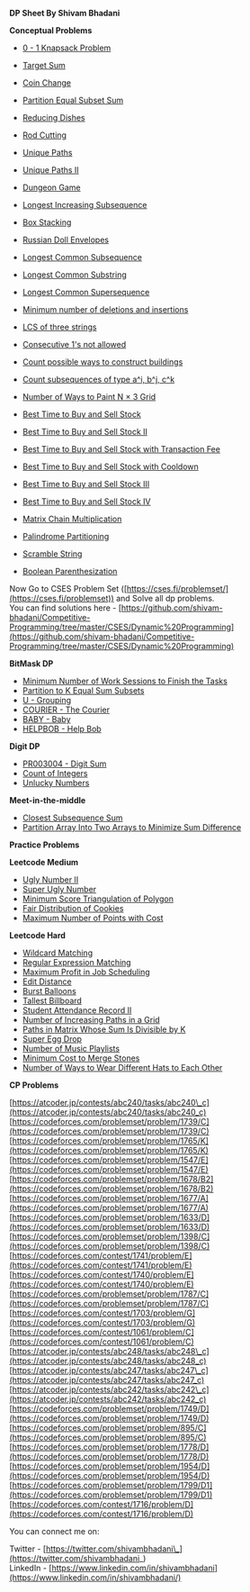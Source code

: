 **DP Sheet By Shivam Bhadani**

**Conceptual Problems**

* [0 \- 1 Knapsack Problem](https://practice.geeksforgeeks.org/problems/0-1-knapsack-problem0945/1)  
* [Target Sum](https://leetcode.com/problems/target-sum/description/)  
* [Coin Change](https://leetcode.com/problems/coin-change/)  
* [Partition Equal Subset Sum](https://leetcode.com/problems/partition-equal-subset-sum/description/)  
* [Reducing Dishes](https://leetcode.com/problems/reducing-dishes/description/)  
* [Rod Cutting](https://practice.geeksforgeeks.org/problems/rod-cutting0840/1)

* [Unique Paths](https://leetcode.com/problems/unique-paths/)  
* [Unique Paths II](https://leetcode.com/problems/unique-paths-ii/)  
* [Dungeon Game](https://leetcode.com/problems/dungeon-game/)

* [Longest Increasing Subsequence](https://leetcode.com/problems/longest-increasing-subsequence/)  
* [Box Stacking](https://practice.geeksforgeeks.org/problems/box-stacking/1)  
* [Russian Doll Envelopes](https://leetcode.com/problems/russian-doll-envelopes/description/)

* [Longest Common Subsequence](https://leetcode.com/problems/longest-common-subsequence/)  
* [Longest Common Substring](https://practice.geeksforgeeks.org/problems/longest-common-substring1452/1)  
* [Longest Common Supersequence](https://leetcode.com/problems/shortest-common-supersequence/)  
* [Minimum number of deletions and insertions](https://practice.geeksforgeeks.org/problems/minimum-number-of-deletions-and-insertions0209/1)  
* [LCS of three strings](https://practice.geeksforgeeks.org/problems/lcs-of-three-strings0028/1)

* [Consecutive 1's not allowed](https://practice.geeksforgeeks.org/problems/consecutive-1s-not-allowed1912/1)  
* [Count possible ways to construct buildings](https://practice.geeksforgeeks.org/problems/count-possible-ways-to-construct-buildings5007/1)  
* [Count subsequences of type a^i, b^j, c^k](https://practice.geeksforgeeks.org/problems/count-subsequences-of-type-ai-bj-ck4425/1)  
* [Number of Ways to Paint N × 3 Grid](https://leetcode.com/problems/number-of-ways-to-paint-n-3-grid/)

* [Best Time to Buy and Sell Stock](https://leetcode.com/problems/best-time-to-buy-and-sell-stock/)  
* [Best Time to Buy and Sell Stock II](https://leetcode.com/problems/best-time-to-buy-and-sell-stock-ii/)  
* [Best Time to Buy and Sell Stock with Transaction Fee](https://leetcode.com/problems/best-time-to-buy-and-sell-stock-with-transaction-fee/)  
* [Best Time to Buy and Sell Stock with Cooldown](https://leetcode.com/problems/best-time-to-buy-and-sell-stock-with-cooldown/)  
* [Best Time to Buy and Sell Stock III](https://leetcode.com/problems/best-time-to-buy-and-sell-stock-iii/)  
* [Best Time to Buy and Sell Stock IV](https://leetcode.com/problems/best-time-to-buy-and-sell-stock-iv/)

* [Matrix Chain Multiplication](https://practice.geeksforgeeks.org/problems/matrix-chain-multiplication0303/1)  
* [Palindrome Partitioning](https://leetcode.com/problems/palindrome-partitioning/)  
* [Scramble String](https://leetcode.com/problems/scramble-string/)  
* [Boolean Parenthesization](https://practice.geeksforgeeks.org/problems/boolean-parenthesization5610/1)

Now Go to CSES Problem Set ([https://cses.fi/problemset/](https://cses.fi/problemset)) and Solve all dp problems.  
You can find solutions here \- [https://github.com/shivam-bhadani/Competitive-Programming/tree/master/CSES/Dynamic%20Programming](https://github.com/shivam-bhadani/Competitive-Programming/tree/master/CSES/Dynamic%20Programming)

**BitMask DP**

* [Minimum Number of Work Sessions to Finish the Tasks](https://leetcode.com/problems/minimum-number-of-work-sessions-to-finish-the-tasks/description/)  
* [Partition to K Equal Sum Subsets](https://leetcode.com/problems/partition-to-k-equal-sum-subsets/)  
* [U \- Grouping](https://atcoder.jp/contests/dp/tasks/dp_u)  
* [COURIER \- The Courier](https://www.spoj.com/problems/COURIER/)  
* [BABY \- Baby](https://www.spoj.com/problems/BABY/)  
* [HELPBOB \- Help Bob](https://www.spoj.com/problems/HELPBOB/)

**Digit DP**

* [PR003004 \- Digit Sum](https://www.spoj.com/problems/PR003004/)  
* [Count of Integers](https://leetcode.com/problems/count-of-integers/)  
* [Unlucky Numbers](https://codeforces.com/contest/1808/problem/C)

**Meet-in-the-middle**

* [Closest Subsequence Sum](https://leetcode.com/problems/closest-subsequence-sum/)  
* [Partition Array Into Two Arrays to Minimize Sum Difference](https://leetcode.com/problems/partition-array-into-two-arrays-to-minimize-sum-difference/)  
  


  
**Practice Problems**

**Leetcode Medium**

* [Ugly Number II](https://leetcode.com/problems/ugly-number-ii/)  
* [Super Ugly Number](https://leetcode.com/problems/super-ugly-number/)  
* [Minimum Score Triangulation of Polygon](https://leetcode.com/problems/minimum-score-triangulation-of-polygon/description/)  
* [Fair Distribution of Cookies](https://leetcode.com/problems/fair-distribution-of-cookies/description/)  
* [Maximum Number of Points with Cost](https://leetcode.com/problems/maximum-number-of-points-with-cost/description/)

**Leetcode Hard**

* [Wildcard Matching](https://leetcode.com/problems/wildcard-matching/)  
* [Regular Expression Matching](https://leetcode.com/problems/regular-expression-matching/)  
* [Maximum Profit in Job Scheduling](https://leetcode.com/problems/maximum-profit-in-job-scheduling/)  
* [Edit Distance](https://leetcode.com/problems/edit-distance/)  
* [Burst Balloons](https://leetcode.com/problems/burst-balloons/)  
* [Tallest Billboard](https://leetcode.com/problems/tallest-billboard/)  
* [Student Attendance Record II](https://leetcode.com/problems/student-attendance-record-ii/)  
* [Number of Increasing Paths in a Grid](https://leetcode.com/problems/number-of-increasing-paths-in-a-grid/)  
* [Paths in Matrix Whose Sum Is Divisible by K](https://leetcode.com/problems/paths-in-matrix-whose-sum-is-divisible-by-k/)  
* [Super Egg Drop](https://leetcode.com/problems/super-egg-drop/)  
* [Number of Music Playlists](https://leetcode.com/problems/number-of-music-playlists/description/)  
* [Minimum Cost to Merge Stones](https://leetcode.com/problems/minimum-cost-to-merge-stones/description/)  
* [Number of Ways to Wear Different Hats to Each Other](https://leetcode.com/problems/number-of-ways-to-wear-different-hats-to-each-other/)

**CP Problems**

[https://atcoder.jp/contests/abc240/tasks/abc240\_c](https://atcoder.jp/contests/abc240/tasks/abc240_c)  
[https://codeforces.com/problemset/problem/1739/C](https://codeforces.com/problemset/problem/1739/C)  
[https://codeforces.com/problemset/problem/1765/K](https://codeforces.com/problemset/problem/1765/K)  
[https://codeforces.com/problemset/problem/1547/E](https://codeforces.com/problemset/problem/1547/E)  
[https://codeforces.com/problemset/problem/1678/B2](https://codeforces.com/problemset/problem/1678/B2)  
[https://codeforces.com/problemset/problem/1677/A](https://codeforces.com/problemset/problem/1677/A)  
[https://codeforces.com/problemset/problem/1633/D](https://codeforces.com/problemset/problem/1633/D)  
[https://codeforces.com/problemset/problem/1398/C](https://codeforces.com/problemset/problem/1398/C)  
[https://codeforces.com/contest/1741/problem/E](https://codeforces.com/contest/1741/problem/E)  
[https://codeforces.com/contest/1740/problem/E](https://codeforces.com/contest/1740/problem/E)  
[https://codeforces.com/problemset/problem/1787/C](https://codeforces.com/problemset/problem/1787/C)  
[https://codeforces.com/contest/1703/problem/G](https://codeforces.com/contest/1703/problem/G)  
[https://codeforces.com/contest/1061/problem/C](https://codeforces.com/contest/1061/problem/C)  
[https://atcoder.jp/contests/abc248/tasks/abc248\_c](https://atcoder.jp/contests/abc248/tasks/abc248_c)  
[https://atcoder.jp/contests/abc247/tasks/abc247\_c](https://atcoder.jp/contests/abc247/tasks/abc247_c)  
[https://atcoder.jp/contests/abc242/tasks/abc242\_c](https://atcoder.jp/contests/abc242/tasks/abc242_c)  
[https://codeforces.com/problemset/problem/1749/D](https://codeforces.com/problemset/problem/1749/D)  
[https://codeforces.com/problemset/problem/895/C](https://codeforces.com/problemset/problem/895/C)  
[https://codeforces.com/problemset/problem/1778/D](https://codeforces.com/problemset/problem/1778/D)  
[https://codeforces.com/problemset/problem/1954/D](https://codeforces.com/problemset/problem/1954/D)  
[https://codeforces.com/problemset/problem/1799/D1](https://codeforces.com/problemset/problem/1799/D1)  
[https://codeforces.com/contest/1716/problem/D](https://codeforces.com/contest/1716/problem/D)

You can connect me on:

Twitter \- [https://twitter.com/shivambhadani\_](https://twitter.com/shivambhadani_)  
LinkedIn \- [https://www.linkedin.com/in/shivambhadani](https://www.linkedin.com/in/shivambhadani/)